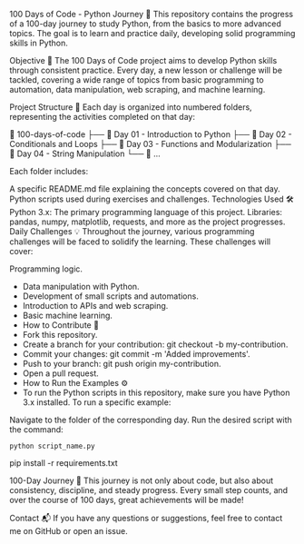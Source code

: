 100 Days of Code - Python Journey 🐍
This repository contains the progress of a 100-day journey to study Python, from the basics to more advanced topics. The goal is to learn and practice daily, developing solid programming skills in Python.

Objective 📌
The 100 Days of Code project aims to develop Python skills through consistent practice. Every day, a new lesson or challenge will be tackled, covering a wide range of topics from basic programming to automation, data manipulation, web scraping, and machine learning.

Project Structure 📂
Each day is organized into numbered folders, representing the activities completed on that day:

📂 100-days-of-code
 ├── 📁 Day 01 - Introduction to Python
 ├── 📁 Day 02 - Conditionals and Loops
 ├── 📁 Day 03 - Functions and Modularization
 ├── 📁 Day 04 - String Manipulation
 └── 📁 ...


Each folder includes:

A specific README.md file explaining the concepts covered on that day.
Python scripts used during exercises and challenges.
Technologies Used 🛠️
Python 3.x: The primary programming language of this project.
Libraries:
pandas, numpy, matplotlib, requests, and more as the project progresses.
Daily Challenges 💡
Throughout the journey, various programming challenges will be faced to solidify the learning. These challenges will cover:

Programming logic.
+ Data manipulation with Python.
+ Development of small scripts and automations.
+ Introduction to APIs and web scraping.
+ Basic machine learning.
+ How to Contribute 🤝
+ Fork this repository.
+ Create a branch for your contribution: git checkout -b my-contribution.
+ Commit your changes: git commit -m 'Added improvements'.
+ Push to your branch: git push origin my-contribution.
+ Open a pull request.
+ How to Run the Examples ⚙️
+ To run the Python scripts in this repository, make sure you have Python 3.x installed. To run a specific example:

Navigate to the folder of the corresponding day.
Run the desired script with the command:

```python script_name.py```

pip install -r requirements.txt


100-Day Journey 💪
This journey is not only about code, but also about consistency, discipline, and steady progress. Every small step counts, and over the course of 100 days, great achievements will be made!

Contact 📬
If you have any questions or suggestions, feel free to contact me on GitHub or open an issue.
